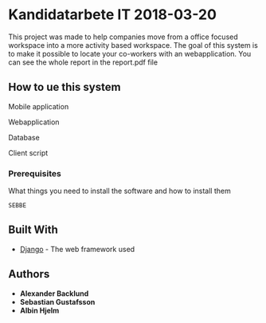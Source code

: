 # Kandidatarbete IT 2018-03-20
This project was made to help companies move from a office focused workspace into a more activity based workspace. The goal of this system is to make it possible to locate your co-workers with an webapplication. You can see the whole report in the report.pdf file

## How to ue this system
Mobile application

Webapplication

Database

Client script

### Prerequisites

What things you need to install the software and how to install them

```
SEBBE
```

## Built With

* [Django](https://docs.djangoproject.com/en/2.0/) - The web framework used

## Authors

* **Alexander Backlund**
* **Sebastian Gustafsson**
* **Albin Hjelm**
